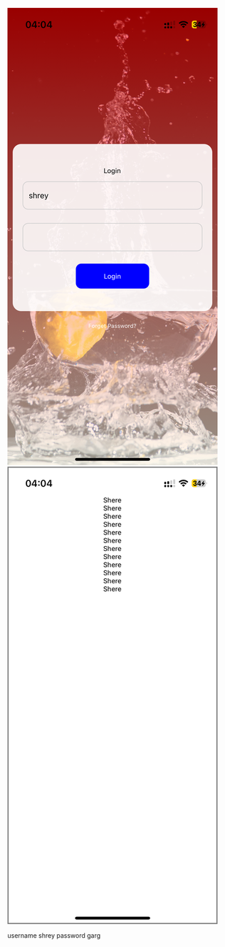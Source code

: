 ![Alt text](https://github.com/shreygargofficial/Reactnative/blob/multiscreen/assets/IMG_1756.PNG)
![Alt text](https://github.com/shreygargofficial/Reactnative/blob/multiscreen/assets/IMG_1757.PNG)

username shrey
password garg
